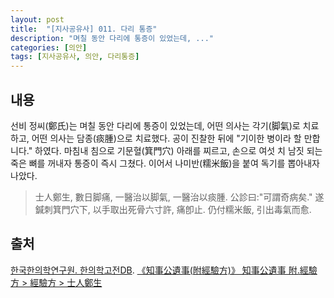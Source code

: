 ```yaml
---
layout: post
title:  "[지사공유사] 011. 다리 통증"
description: "며칠 동안 다리에 통증이 있었는데, ..."
categories: [의안]
tags: [지사공유사, 의안, 다리통증]
---
```


## 내용

선비 정씨(鄭氏)는 며칠 동안 다리에 통증이 있었는데, 어떤 의사는 각기(脚氣)로 치료하고, 어떤 의사는 담종(痰腫)으로 치료했다. 공이 진찰한 뒤에 "기이한 병이라 할 만합니다." 하였다. 마침내 침으로 기문혈(箕門穴) 아래를 찌르고, 손으로 여섯 치 남짓 되는 죽은 뼈를 꺼내자 통증이 즉시 그쳤다. 이어서 나미반(糯米飯)을 붙여 독기를 뽑아내자 나았다.

> 士人鄭生, 數日脚痛, 一醫治以脚氣, 一醫治以痰腫. 公診曰:"可謂奇病矣." 遂鍼刺箕門穴下, 以手取出死骨六寸許, 痛卽止. 仍付糯米飯, 引出毒氣而愈.

## 출처

[한국한의학연구원. 한의학고전DB](https://mediclassics.kr/). [《知事公遺事(附經驗方)》 知事公遺事 附.經驗方 > 經驗方 > 士人鄭生](https://mediclassics.kr/books/19/volume/1#content_41)
